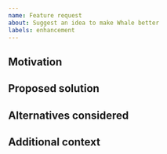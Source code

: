 ```yaml
---
name: Feature request
about: Suggest an idea to make Whale better
labels: enhancement
---
```


## Motivation

<!-- What problem does this solve? -->

## Proposed solution

<!-- Describe the change. Include CLI/API signatures if applicable. -->

## Alternatives considered

<!-- Any other approaches you evaluated? -->

## Additional context

<!-- Links to related issues, benchmarks, or papers. -->
